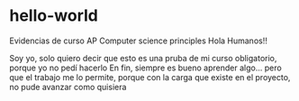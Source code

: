 # hello-world
Evidencias de curso AP Computer science principles
Hola Humanos!!

Soy yo, solo quiero decir que esto es una pruba de mi curso obligatorio, porque yo no pedí hacerlo
En fin, siempre es bueno aprender algo... pero que el trabajo me lo permite, porque con la carga
que existe en el proyecto, no pude avanzar como quisiera
